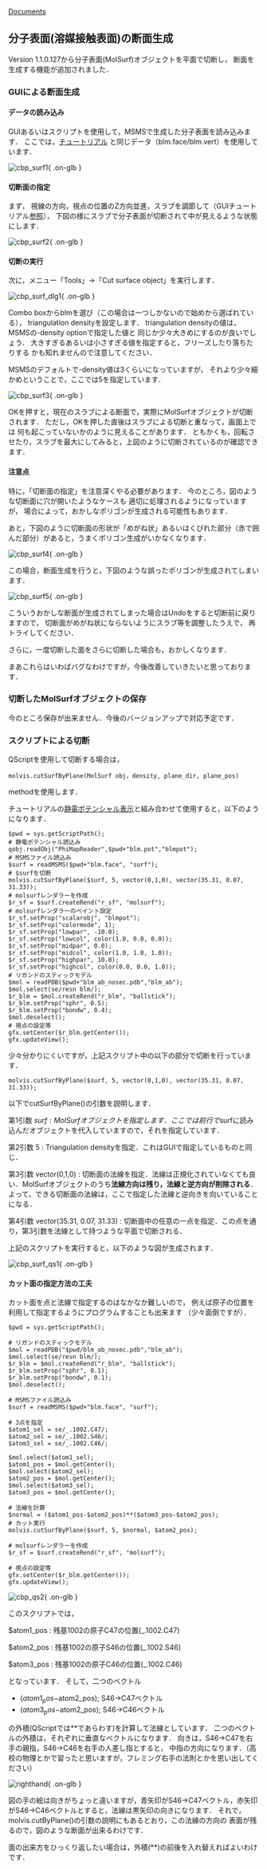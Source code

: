 [Documents](../../Documents)



## 分子表面(溶媒接触表面)の断面生成

Version 1.1.0.127から分子表面(MolSurf)オブジェクトを平面で切断し，
断面を生成する機能が追加されました．

### GUIによる断面生成
#### データの読み込み
GUIあるいはスクリプトを使用して，MSMSで生成した分子表面を読み込みます．
ここでは，[チュートリアル](../../Documents/QScriptのチュートリアル/StepA4)
と同じデータ（blm.face/blm.vert）を使用しています．


![cbp_surf1](../../assets/images/Documents/SASCut/cbp_surf1.png){ .on-glb }


#### 切断面の指定
まず，
視線の方向，視点の位置のZ方向並進，スラブを調節して（GUIチュートリアル[参照](../../Documents/GUIのチュートリアル/Step2)），
下図の様にスラブで分子表面が切断されて中が見えるような状態にします．


![cbp_surf2](../../assets/images/Documents/SASCut/cbp_surf2.png){ .on-glb }


#### 切断の実行
次に，メニュー「Tools」→「Cut surface object」を実行します．


![cbp_surf_dlg1](../../assets/images/Documents/SASCut/cbp_surf_dlg1.png){ .on-glb }


Combo boxからblmを選び（この場合は一つしかないので始めから選ばれている），
triangulation densityを設定します．
triangulation densityの値は，MSMSの-density optionで指定した値と
同じか少々大きめにするのが良いでしょう．
大きすぎるあるいは小さすぎる値を指定すると，フリーズしたり落ちたりする
かも知れませんので注意してください．

MSMSのデフォルトで-density値は3くらいになっていますが，
それより少々細かめということで，ここでは5を指定しています．


![cbp_surf3](../../assets/images/Documents/SASCut/cbp_surf3.png){ .on-glb }


OKを押すと，現在のスラブによる断面で，実際にMolSurfオブジェクトが切断されます．
ただし，OKを押した直後はスラブによる切断と重なって，画面上では
何も起こっていないかのように見えることがあります．
ともかくも，回転させたり，スラブを最大にしてみると，上図のように切断されているのが確認できます．

#### 注意点
特に，「切断面の指定」を注意深くやる必要があります．
今のところ，図のような切断面に穴が開いたようなケースも
適切に処理されるようになっていますが，
場合によって，おかしなポリゴンが生成される可能性もあります．

あと，下図のように切断面の形状が「めがね状」あるいはくびれた部分（赤で囲んだ部分）があると，うまくポリゴン生成がいかなくなります．


![cbp_surf4](../../assets/images/Documents/SASCut/cbp_surf4.png){ .on-glb }


この場合，断面生成を行うと，下図のような誤ったポリゴンが生成されてしまいます．


![cbp_surf5](../../assets/images/Documents/SASCut/cbp_surf5.png){ .on-glb }


こういうおかしな断面が生成されてしまった場合はUndoをすると切断前に戻りますので，
切断面がめがね状にならないようにスラブ等を調整したうえで，
再トライしてください．

さらに，一度切断した面をさらに切断した場合も，おかしくなります．

まあこれらはいわばバグなわけですが，今後改善していきたいと思っております．

### 切断したMolSurfオブジェクトの保存
今のところ保存が出来ません．今後のバージョンアップで対応予定です．

### スクリプトによる切断

QScriptを使用して切断する場合は，
```
molvis.cutSurfByPlane(MolSurf obj，density, plane_dir, plane_pos)
```
methodを使用します．

チュートリアルの[静電ポテンシャル表示](../../Documents/QScriptのチュートリアル/StepA5)と組み合わせて使用すると，以下のようになります．

```
$pwd = sys.getScriptPath();
# 静電ポテンシャル読込み
qobj.readObj("PhiMapReader",$pwd+"blm.pot","blmpot");
# MSMSファイル読込み
$surf = readMSMS($pwd+"blm.face", "surf");
# $surfを切断
molvis.cutSurfByPlane($surf, 5, vector(0,1,0), vector(35.31, 0.07, 31.33));
# molsurfレンダラーを作成
$r_sf = $surf.createRend("r_sf", "molsurf");
# molsurfレンダラーのペイント設定
$r_sf.setProp("scalarobj", "blmpot");
$r_sf.setProp("colormode", 1);
$r_sf.setProp("lowpar", -10.0);
$r_sf.setProp("lowcol", color(1.0, 0.0, 0.0));
$r_sf.setProp("midpar", 0.0);
$r_sf.setProp("midcol", color(1.0, 1.0, 1.0));
$r_sf.setProp("highpar", 10.0);
$r_sf.setProp("highcol", color(0.0, 0.0, 1.0));
# リガンドのスティックモデル
$mol = readPDB($pwd+"blm_ab_nosec.pdb","blm_ab");
$mol.select(se/resn blm/);
$r_blm = $mol.createRend("r_blm", "ballstick");
$r_blm.setProp("sphr", 0.5);
$r_blm.setProp("bondw", 0.4);
$mol.deselect();
# 視点の設定等
gfx.setCenter($r_blm.getCenter());
gfx.updateView();
```

少々分かりにくいですが，上記スクリプト中の以下の部分で切断を行っています．
```
molvis.cutSurfByPlane($surf, 5, vector(0,1,0), vector(35.31, 0.07, 31.33));
```
以下でcutSurfByPlane()の引数を説明します．

第1引数 $surf
:   MolSurfオブジェクトを指定します．ここでは前行で$surfに読み込んだオブジェクトを代入していますので，それを指定しています．

第2引数 5
:   Triangulation densityを指定．これはGUIで指定しているものと同じ．

第3引数 vector(0,1,0)
:   切断面の法線を指定．法線は正規化されていなくても良い．MolSurfオブジェクトのうち**法線方向は残り，法線と逆方向が削除される**．よって，できる切断面の法線は，ここで指定した法線と逆向きを向いていることになる．

第4引数 vector(35.31, 0.07, 31.33)
:   切断面中の任意の一点を指定．この点を通り，第3引数を法線として持つような平面で切断される．

上記のスクリプトを実行すると，以下のような図が生成されます．


![cbp_surf_qs1](../../assets/images/Documents/SASCut/cbp_surf_qs1.png){ .on-glb }


#### カット面の指定方法の工夫
カット面を点と法線で指定するのはなかなか難しいので，
例えば原子の位置を利用して指定するようにプログラムすることも出来ます
（少々面倒ですが）．

```
$pwd = sys.getScriptPath();

# リガンドのスティックモデル
$mol = readPDB("$pwd/blm_ab_nosec.pdb","blm_ab");
$mol.select(se/resn blm/);
$r_blm = $mol.createRend("r_blm", "ballstick");
$r_blm.setProp("sphr", 0.1);
$r_blm.setProp("bondw", 0.1);
$mol.deselect();

# MSMSファイル読込み
$surf = readMSMS($pwd+"blm.face", "surf");

# 3点を指定
$atom1_sel = se/_.1002.C47/;
$atom2_sel = se/_.1002.S46/;
$atom3_sel = se/_.1002.C46/;

$mol.select($atom1_sel);
$atom1_pos = $mol.getCenter();
$mol.select($atom2_sel);
$atom2_pos = $mol.getCenter();
$mol.select($atom3_sel);
$atom3_pos = $mol.getCenter();

# 法線を計算
$normal = ($atom1_pos-$atom2_pos)**($atom3_pos-$atom2_pos);
# カット実行
molvis.cutSurfByPlane($surf, 5, $normal, $atom2_pos);

# molsurfレンダラーを作成
$r_sf = $surf.createRend("r_sf", "molsurf");

# 視点の設定等
gfx.setCenter($r_blm.getCenter());
gfx.updateView();
```


![cbp_qs2](../../assets/images/Documents/SASCut/cbp_qs2.png){ .on-glb }


このスクリプトでは，

$atom1_pos
:   残基1002の原子C47の位置(_.1002.C47)

$atom2_pos
:   残基1002の原子S46の位置(_.1002.S46)

$atom3_pos
:   残基1002の原子C46の位置(_.1002.C46)

となっています．
そして，二つのベクトル

*  ($atom1_pos-$atom2_pos); S46→C47ベクトル
*  ($atom3_pos-$atom2_pos); S46→C46ベクトル

の外積(QScriptでは**であらわす)を計算して法線としています．
二つのベクトルの外積は，それぞれに垂直なベクトルになります．
向きは，S46→C47を右手の親指，S46→C46を右手の人差し指とすると，
中指の方向になります．（高校の物理とかで習ったと思いますが，フレミング右手の法則とかを思い出してください）

![righthand](../../assets/images/Documents/SASCut/righthand.png){ .on-glb }

図の手の絵は向きがちょっと違いますが，青矢印がS46→C47ベクトル，赤矢印がS46→C46ベクトルとすると，法線は黒矢印の向きになります．
それで，molvis.cutByPlane()の引数の説明にもあるとおり，この法線の方向の
表面が残るので，図のような断面が出来るわけです．

面の出来方をひっくり返したい場合は，外積(**)の前後を入れ替えればよいわけです．